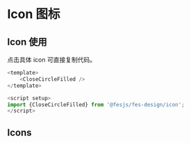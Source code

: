 # Icon 图标

## Icon 使用

点击具体 icon 可直接复制代码。

```js
<template>
    <CloseCircleFilled />
</template>

<script setup>
import {CloseCircleFilled} from '@fesjs/fes-design/icon';
</script>
```

## Icons

<IconDoc />
